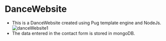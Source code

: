 # DanceWebsite

- This is a DanceWebsite created using Pug template engine and NodeJs.
![danceWebsite1](https://user-images.githubusercontent.com/71712457/147049871-382c7d62-d9ef-44db-98c8-c9506cd1b6bf.jpeg)
- The data entered in the contact form is stored in mongoDB.


